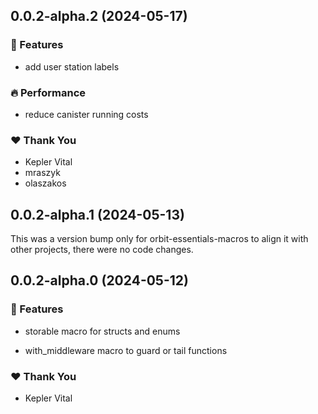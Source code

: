 ## 0.0.2-alpha.2 (2024-05-17)


### 🚀 Features

- add user station labels


### 🔥 Performance

- reduce canister running costs


### ❤️  Thank You

- Kepler Vital
- mraszyk
- olaszakos

## 0.0.2-alpha.1 (2024-05-13)

This was a version bump only for orbit-essentials-macros to align it with other projects, there were no code changes.

## 0.0.2-alpha.0 (2024-05-12)

### 🚀 Features

- storable macro for structs and enums

- with_middleware macro to guard or tail functions

### ❤️ Thank You

- Kepler Vital

